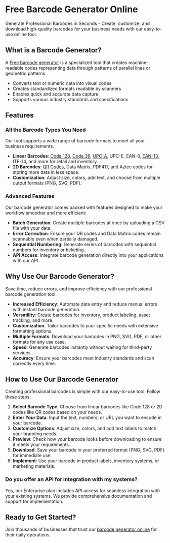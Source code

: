 # Free Barcode Generator Online

Generate Professional Barcodes in Seconds - Create, customize, and download high-quality barcodes for your business needs with our easy-to-use online tool.

## What is a Barcode Generator?

A [Free barcode generator](https://morsecodegenerator.org/barcode-generator) is a specialized tool that creates machine-readable codes representing data through patterns of parallel lines or geometric patterns.

- Converts text or numeric data into visual codes
- Creates standardized formats readable by scanners
- Enables quick and accurate data capture
- Supports various industry standards and specifications

## Features

### All the Barcode Types You Need

Our tool supports a wide range of barcode formats to meet all your business requirements.

- **Linear Barcodes**: [Code 128](http://barcodegenerator.top/barcode/code128), [Code 39](http://barcodegenerator.top/barcode/code39), [UPC-A](http://barcodegenerator.top/barcode/upc), UPC-E, EAN-8, [EAN-13](http://barcodegenerator.top/barcode/ean13), ITF-14, and more for retail and inventory.
- **2D Barcodes**: [QR Codes](http://barcodegenerator.top/qr-code), Data Matrix, PDF417, and Aztec codes for storing more data in less space.
- **Customization**: Adjust size, colors, add text, and choose from multiple output formats (PNG, SVG, PDF).

### Advanced Features

Our barcode generator comes packed with features designed to make your workflow smoother and more efficient:

- **Batch Generation**: Create multiple barcodes at once by uploading a CSV file with your data.
- **Error Correction**: Ensure your QR codes and Data Matrix codes remain scannable even when partially damaged.
- **Sequential Numbering**: Generate series of barcodes with sequential numbers for inventory or ticketing.
- **API Access**: Integrate barcode generation directly into your applications with our API.

## Why Use Our Barcode Generator?

Save time, reduce errors, and improve efficiency with our professional barcode generation tool.

- **Increased Efficiency**: Automate data entry and reduce manual errors with instant barcode generation.
- **Versatility**: Create barcodes for inventory, product labeling, asset tracking, and more.
- **Customization**: Tailor barcodes to your specific needs with extensive formatting options.
- **Multiple Formats**: Download your barcodes in PNG, SVG, PDF, or other formats for any use case.
- **Speed**: Generate barcodes instantly without waiting for third-party services.
- **Accuracy**: Ensure your barcodes meet industry standards and scan correctly every time.

## How to Use Our Barcode Generator

Creating professional barcodes is simple with our easy-to-use tool. Follow these steps:

1. **Select Barcode Type**: Choose from linear barcodes like Code 128 or 2D codes like QR codes based on your needs.
2. **Enter Your Data**: Input the text, numbers, or URL you want to encode in your barcode.
3. **Customize Options**: Adjust size, colors, and add text labels to match your branding needs.
4. **Preview**: Check how your barcode looks before downloading to ensure it meets your requirements.
5. **Download**: Save your barcode in your preferred format (PNG, SVG, PDF) for immediate use.
6. **Implement**: Use your barcode in product labels, inventory systems, or marketing materials.




### Do you offer an API for integration with my systems?

Yes, our Enterprise plan includes API access for seamless integration with your existing systems. We provide comprehensive documentation and support for implementation.

## Ready to Get Started?

Join thousands of businesses that trust our [barcode generator online](http://barcodegenerator.top/) for their daily operations.
